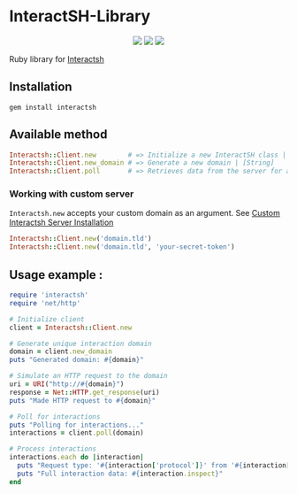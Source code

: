 
# InteractSH-Library

<p align="center">
    <a href="https://opensource.org/licenses/MIT"><img src="https://img.shields.io/badge/license-MIT-_red.svg"></a>
    <a href="#"><img src="https://img.shields.io/badge/gem-v1.1.0-blue"></a>
    <a href="https://codeclimate.com/github/JoshuaMart/Interactsh-Library/maintainability"><img src="https://api.codeclimate.com/v1/badges/1d0e883c2d4af5834a0a/maintainability" /></a>
</p>

Ruby library for [Interactsh](https://github.com/projectdiscovery/interactsh)

## Installation
```
gem install interactsh
```

## Available method
```ruby
Interactsh::Client.new        # => Initialize a new InteractSH class | [Object]
Interactsh::Client.new_domain # => Generate a new domain | [String]
Interactsh::Client.poll       # => Retrieves data from the server for a specific domain | [Hash]
```

### Working with custom server
`Interactsh.new` accepts your custom domain as an argument. See [Custom Interactsh Server Installation](https://github.com/projectdiscovery/interactsh#interactsh-server)
```ruby
Interactsh::Client.new('domain.tld')
Interactsh::Client.new('domain.tld', 'your-secret-token')
```

## Usage example :
```ruby
require 'interactsh'
require 'net/http'

# Initialize client
client = Interactsh::Client.new

# Generate unique interaction domain
domain = client.new_domain
puts "Generated domain: #{domain}"

# Simulate an HTTP request to the domain
uri = URI("http://#{domain}")
response = Net::HTTP.get_response(uri)
puts "Made HTTP request to #{domain}"

# Poll for interactions
puts "Polling for interactions..."
interactions = client.poll(domain)

# Process interactions
interactions.each do |interaction|
  puts "Request type: '#{interaction['protocol']}' from '#{interaction['remote-address']}' at #{interaction['timestamp']}"
  puts "Full interaction data: #{interaction.inspect}"
end
```
